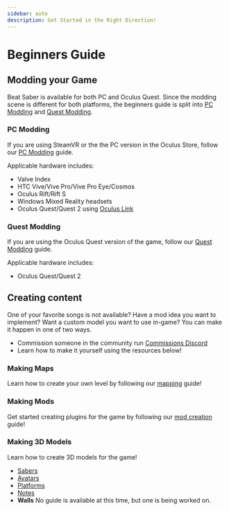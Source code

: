 ```yaml
---
sidebar: auto
description: Get Started in the Right Direction!
---
```


# Beginners Guide

## Modding your Game
Beat Saber is available for both PC and Oculus Quest. Since the modding scene is different for both platforms,
the beginners guide is split into [PC Modding](#pc-modding) and [Quest Modding](#quest-modding).

### PC Modding
If you are using SteamVR or the the PC version in the Oculus Store, follow our [PC Modding](./pc-modding.md) guide.

Applicable hardware includes:

* Valve Index
* HTC Vive/Vive Pro/Vive Pro Eye/Cosmos
* Oculus Rift/Rift S
* Windows Mixed Reality headsets
* Oculus Quest/Quest 2 using [Oculus Link](https://support.oculus.com/444256562873335/)

### Quest Modding
If you are using the Oculus Quest version of the game, follow our [Quest Modding](./quest-modding.md) guide.

Applicable hardware includes:

* Oculus Quest/Quest 2

## Creating content
One of your favorite songs is not available? Have a mod idea you want to implement? Want a custom model you want to use in-game?
 You can make it happen in one of two ways.

* Commission someone in the community run [Commissions Discord](https://discord.gg/4RbcH5G)
* Learn how to make it yourself using the resources below!

### Making Maps
Learn how to create your own level by following our [mapping](./mapping/) guide!

### Making Mods
Get started creating plugins for the game by following our [mod creation](./modding/) guide!

### Making 3D Models
Learn how to create 3D models for the game!

* [Sabers](./models/sabers-guide.md)
* [Avatars](./models/avatars-guide.md)
* [Platforms](./models/platforms-guide.md)
* [Notes](./models/notes-guide.md)
* **Walls** No guide is available at this time, but one is being worked on.
